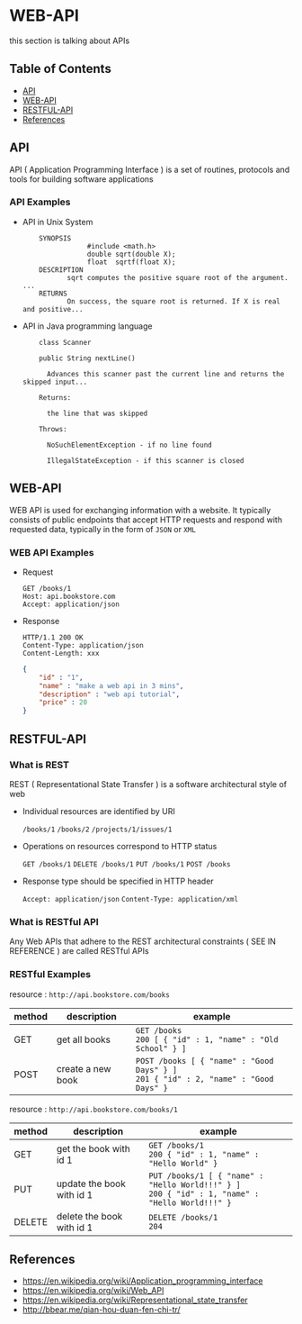 # WEB-API

this section is talking about APIs

## Table of Contents
- [API](#API)
- [WEB-API](#WEB-API)
- [RESTFUL-API](#RESTFUL-API)
- [References](#References)

## API
API ( Application Programming Interface ) is a set of routines, protocols and tools for building software applications

### API Examples

- API in Unix System

          SYNOPSIS
                      #include <math.h>
                      double sqrt(double X);
                      float  sqrtf(float X);
          DESCRIPTION
                 sqrt computes the positive square root of the argument. ...
          RETURNS
                 On success, the square root is returned. If X is real and positive...


- API in Java programming language

          class Scanner
    
          public String nextLine()
    
            Advances this scanner past the current line and returns the skipped input...
    
          Returns:
    
            the line that was skipped
    
          Throws:
    
            NoSuchElementException - if no line found
    
            IllegalStateException - if this scanner is closed        


## WEB-API
WEB API is used for exchanging information with a website.
It typically consists of public endpoints  that accept HTTP requests and respond with requested data,
typically in the form of `JSON` or `XML`

### WEB API Examples

- Request

    ```
    GET /books/1
    Host: api.bookstore.com
    Accept: application/json
    ```
      

- Response

    ```
    HTTP/1.1 200 OK
    Content-Type: application/json
    Content-Length: xxx
    ```
    
    
    ```json
    {
        "id" : "1",
        "name" : "make a web api in 3 mins",
        "description" : "web api tutorial",
        "price" : 20
    }
    ```
    

## RESTFUL-API

### What is REST
REST ( Representational State Transfer ) is a software architectural style of web

- Individual resources are identified by URI

  `/books/1` `/books/2` `/projects/1/issues/1`

- Operations on resources correspond to HTTP status

  `GET /books/1` `DELETE /books/1` `PUT /books/1` `POST /books`

- Response type should be specified in HTTP header

  `Accept: application/json`  `Content-Type: application/xml`

### What is RESTful API
Any Web APIs that adhere to the REST architectural constraints ( SEE IN REFERENCE ) are called RESTful APIs

### RESTful Examples

resource : `http://api.bookstore.com/books`

method   |  description | example
-----    |  -------   | ----------
GET      | get all books | `GET /books` <br> `200 [ { "id" : 1, "name" : "Old School" } ]`
POST     | create a new book | `POST /books [ { "name" : "Good Days" } ]` <br> `201 { "id" : 2, "name" : "Good Days" }`

resource : `http://api.bookstore.com/books/1`

method   |  description | example
-----    |  -------   | ----------
GET      | get the book with id 1 | `GET /books/1` <br> `200 { "id" : 1, "name" : "Hello World" }`
PUT      | update the book with id 1 | `PUT /books/1 [ { "name" : "Hello World!!!" } ]` <br> `200 { "id" : 1, "name" : "Hello World!!!" }`
DELETE   | delete the book with id 1 | `DELETE /books/1` <br> `204`

## References
- https://en.wikipedia.org/wiki/Application_programming_interface
- https://en.wikipedia.org/wiki/Web_API
- https://en.wikipedia.org/wiki/Representational_state_transfer
- http://bbear.me/qian-hou-duan-fen-chi-tr/
